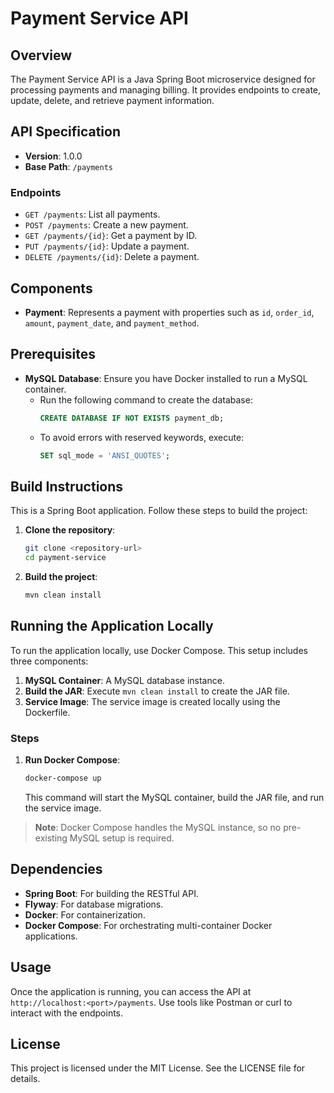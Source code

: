 # Payment Service API

## Overview
The Payment Service API is a Java Spring Boot microservice designed for processing payments and managing billing. It provides endpoints to create, update, delete, and retrieve payment information.

## API Specification
- **Version**: 1.0.0
- **Base Path**: `/payments`

### Endpoints
- `GET /payments`: List all payments.
- `POST /payments`: Create a new payment.
- `GET /payments/{id}`: Get a payment by ID.
- `PUT /payments/{id}`: Update a payment.
- `DELETE /payments/{id}`: Delete a payment.

## Components
- **Payment**: Represents a payment with properties such as `id`, `order_id`, `amount`, `payment_date`, and `payment_method`.

## Prerequisites
- **MySQL Database**: Ensure you have Docker installed to run a MySQL container.
  - Run the following command to create the database:
    ```sql
    CREATE DATABASE IF NOT EXISTS payment_db;
    ```
  - To avoid errors with reserved keywords, execute:
    ```sql
    SET sql_mode = 'ANSI_QUOTES';
    ```

## Build Instructions
This is a Spring Boot application. Follow these steps to build the project:

1. **Clone the repository**:
   ```bash
   git clone <repository-url>
   cd payment-service
   ```

2. **Build the project**:
   ```bash
   mvn clean install
   ```

## Running the Application Locally
To run the application locally, use Docker Compose. This setup includes three components:

1. **MySQL Container**: A MySQL database instance.
2. **Build the JAR**: Execute `mvn clean install` to create the JAR file.
3. **Service Image**: The service image is created locally using the Dockerfile.

### Steps
1. **Run Docker Compose**:
   ```bash
   docker-compose up
   ```
   This command will start the MySQL container, build the JAR file, and run the service image.

> **Note**: Docker Compose handles the MySQL instance, so no pre-existing MySQL setup is required.

## Dependencies
- **Spring Boot**: For building the RESTful API.
- **Flyway**: For database migrations.
- **Docker**: For containerization.
- **Docker Compose**: For orchestrating multi-container Docker applications.

## Usage
Once the application is running, you can access the API at `http://localhost:<port>/payments`. Use tools like Postman or curl to interact with the endpoints.

## License
This project is licensed under the MIT License. See the LICENSE file for details.